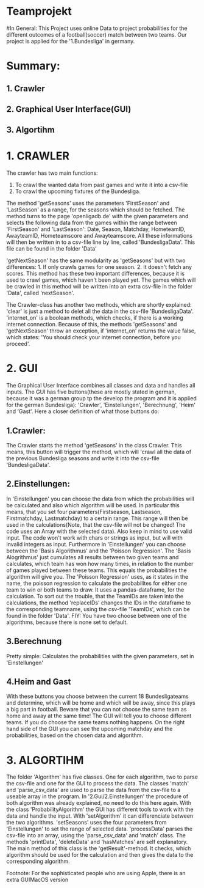 # Teamprojekt

#In General:
This Project uses online Data to project probabilities for the different outcomes of a football(soccer) match between two teams. Our project is applied for the '1.Bundesliga' in germany.

# Summary:
## 1. Crawler
## 2. Graphical User Interface(GUI)
## 3. Algortihm

# 1. CRAWLER
The crawler has two main functions: 
  1. To crawl the wanted data from past games and write it into a csv-file
  2. To crawl the upcoming fixtures of the Bundesliga.

The method 'getSeasons' uses the parameters 'FirstSeason' and 'LastSeason' as a range, for the seasons which should be fetched. The method turns to the page 'openligadb.de' with the given parameters and selects the following data from the games within the range between 'FirstSeason' and 'LastSeason': Date, Season, Matchday, HometeamID, AwayteamID, Hometeamscore and Awayteamscore.
All these informations will then be written in to a csv-file line by line, called 'BundesligaData'. This file can be found in the folder 'Data'

'getNextSeason' has the same modularity as 'getSeasons' but with two differences: 1. If only crawls games for one season. 2. It doesn't fetch any scores. This method has these two important differences, because it is used to crawl games, which haven't been played yet. The games which will be crawled in this method will be written into an extra csv-file in the folder 'Data', called 'nextSeason'. 

The Crawler-class has another two methods, which are shortly explained: 
'clear' is just a method to delet all the data in the csv-file 'BundesligaData'.
'internet_on' is a boolean methods, which checks, if there is a working internet connection. Because of this, the methods 'getSeasons' and 'getNextSeason' throw an exception, if 'internet_on' returns the value false, which states: 'You should check your internet connection, before you proceed'.

# 2. GUI
The Graphical User Interface combines all classes and data and handles all inputs. The GUI has five buttons(these are mostly stated in german, because it was a german group tp the develop the program and it is applied for the german Bundesliga): 'Crawler', 'Einstellungen', 'Berechnung', 'Heim' and 'Gast'.
Here a closer definition of what those buttons do:
## 1.Crawler:
  The Crawler starts the method 'getSeasons' in the class Crawler. This means, this button will trigger the method, which will 'crawl     all the data of the previous Bundesliga seasons and write it into the csv-file 'BundesligaData'.
## 2.Einstellungen:
  In 'Einstellungen' you can choose the data from which the probabilities will be calculated and also which algorithm will be used. In     particular this means, that you set four parameters(Firstseason, Lastseason, Firstmatchday, Lastmatchday) to a certain range. This       range will then be used in the calculations(Note, that the csv-file will not be changed! The code uses an Array with the selected       data). Also keep in mind to use valid input. The code won't work with chars or strings as input, but will with invalid integers as       input.
  Furthermore in 'Einstellungen' you can choose between the 'Basis Algorithmus' and the 'Poisson Regression'. The 'Basis                   Alogrithmus' just cumulates all results between two given teams and calculates, which team has won how many times, in relation to the   number of games played between these teams. This equals the probabilities the algorithm will give you.
  The 'Poisson Regression' uses, as it states in the name, the poisson regression to calculate the probabilites for either one team to     win or both teams to draw. It uses a pandas-dataframe, for the calculation. To sort out the trouble, that the TeamIDs are taken into     the calculations, the method 'replaceIDs' changes the IDs in the dataframe to the corresponding teamname, using the csv-file             'TeamIDs', which can be found in the folder 'Data'.
  FIY: You have two choose between one of the algorithms, because there is none set to default.
## 3.Berechnung
  Pretty simple: Calculates the probabilities with the given parameters, set in 'Einstellungen'
## 4.Heim and Gast
  With these buttons you choose between the current 18 Bundesligateams and determine, which will be home and which will be away, since     this plays a big part in football. Beware that you can not choose the same team as home and away at the same time! The GUI will tell     you to choose different teams. If you do choose the same teams nothing happens.
On the right hand side of the GUI you can see the upcoming matchday and the probabilities, based on the chosen data and algorithm. 

# 3. ALGORTIHM
The folder 'Algorithm' has five classes. One for each algorithm, two to parse the csv-file and one for the GUI to process the data.
The classes 'match' and 'parse_csv_data' are used to parse the data from the csv-file to a useable array in the program.
In '2.Gui/2.Einstellungen' the procedure of both algorithm was already explained, no need to do this here again.
With the class 'ProbabilityAlgorithm' the GUI has different tools to work with the data and handle the input. With 'setAlgorithm' it can differenciate between the two algorithms. 'setSeasons' uses the four parameters from 'Einstellungen' to set the range of selected data. 'processData' parses the csv-file into an array, using the 'parse_csv_data' and 'match' class. The methods 'printData', 'deleteData' and 'hasMatches' are self explanatory.
The main method of this class is the 'getResult'-method. It checks, which algorithm should be used for the calculation and then gives the data to the corresponding algorithm.



















Footnote: For the sophisticated people who are using Apple, there is an extra GUIMacOS version
